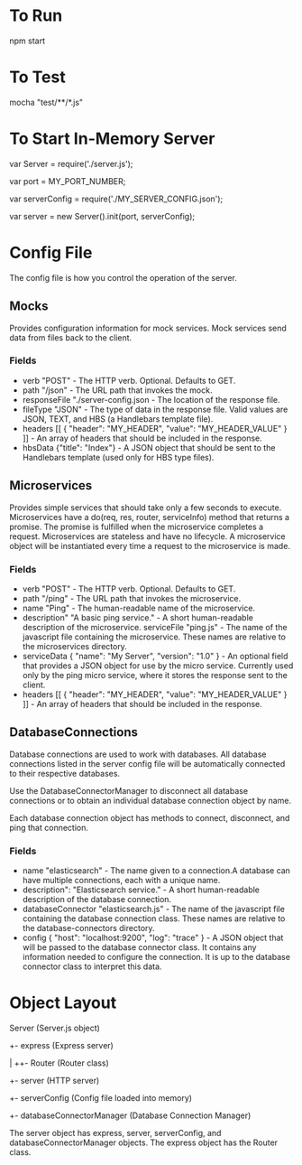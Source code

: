 # To Run 
npm start

# To Test 
mocha "test/**/*.js"

# To Start In-Memory Server 
var Server = require('./server.js');

var port = MY_PORT_NUMBER;

var serverConfig = require('./MY_SERVER_CONFIG.json');

var server = new Server().init(port, serverConfig);

# Config File
The config file is how you control the operation of the server.

## Mocks
Provides configuration information for mock services.
Mock services send data from files back to the client.
### Fields
* verb "POST" - The HTTP verb. Optional. Defaults to GET.
* path "/json" - The URL path that invokes the mock.
* responseFile "./server-config.json - The location of the response file.
* fileType "JSON" - The type of data in the response file. Valid values
are JSON, TEXT, and HBS (a Handlebars template file).
* headers [[ { "header": "MY_HEADER", "value": "MY_HEADER_VALUE" } ]] -
An array of headers that should be included in the response.
* hbsData {"title": "Index"} - A JSON object that should be sent to the
Handlebars template (used only for HBS type files).

## Microservices
Provides simple services that should take only a few seconds to execute.
Microservices have a do(req, res, router, serviceInfo) method that
returns a promise.
The promise is fulfilled when the microservice completes a request.
Microservices are stateless and have no lifecycle. A microservice object
 will be
instantiated every time a request to the microservice is made.
### Fields
* verb "POST" - The HTTP verb. Optional. Defaults to GET.
* path "/ping" - The URL path that invokes the microservice.
* name "Ping" - The human-readable name of the microservice.
* description" "A basic ping service." - A short human-readable
 description of the microservice.
serviceFile "ping.js" - The name of the javascript file containing the
microservice. These names are relative to the microservices directory.
* serviceData { "name": "My Server", "version": "1.0" } - An optional
field that provides a JSON object for use by the micro service.
Currently used only by the ping micro service, where it stores the
response sent to the client.
* headers [[ { "header": "MY_HEADER", "value": "MY_HEADER_VALUE" } ]] -
An array of headers that should be included in the response.

## DatabaseConnections
Database connections are used to work with databases. All database
connections listed in the server config file will be automatically
connected to their respective databases.

Use the DatabaseConnectorManager to disconnect all database connections
or to obtain an individual database connection object by name.

Each database connection object has methods to connect, disconnect, and
ping that connection.

### Fields
* name "elasticsearch" - The name given to a connection.A database can
have multiple connections, each with a unique name.
* description": "Elasticsearch service." - A short human-readable
description of the database connection.
* databaseConnector "elasticsearch.js" - The name of the javascript file
containing the database connection class. These names are relative to
the database-connectors directory.
* config { "host": "localhost:9200", "log": "trace" } - A JSON object
that will be passed to the database connector class. It contains any
information needed to configure the connection. It is up to the
database connector class to interpret this data.

# Object Layout
Server (Server.js object)

+- express (Express server)

| ++- Router (Router class)

+- server (HTTP server)

+- serverConfig (Config file loaded into memory)

+- databaseConnectorManager (Database Connection Manager)

The server object has express, server, serverConfig, and
databaseConnectorManager objects. The express object has the Router
class.





